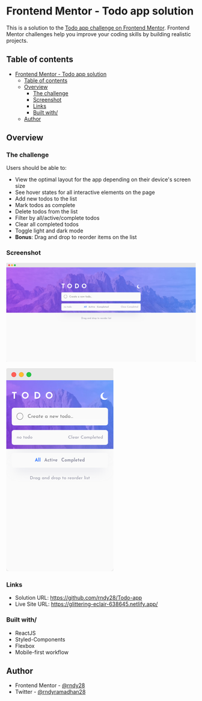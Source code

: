 # Frontend Mentor - Todo app solution

This is a solution to the [Todo app challenge on Frontend Mentor](https://www.frontendmentor.io/challenges/todo-app-Su1_KokOW). Frontend Mentor challenges help you improve your coding skills by building realistic projects. 

## Table of contents

- [Frontend Mentor - Todo app solution](#frontend-mentor---todo-app-solution)
  - [Table of contents](#table-of-contents)
  - [Overview](#overview)
    - [The challenge](#the-challenge)
    - [Screenshot](#screenshot)
    - [Links](#links)
    - [Built with/](#built-with)
  - [Author](#author)


## Overview

### The challenge

Users should be able to:

- View the optimal layout for the app depending on their device's screen size
- See hover states for all interactive elements on the page
- Add new todos to the list
- Mark todos as complete
- Delete todos from the list
- Filter by all/active/complete todos
- Clear all completed todos
- Toggle light and dark mode
- **Bonus**: Drag and drop to reorder items on the list

### Screenshot  

![](./screenshots/desktop.png)


![](./screenshots/mobile.png)

### Links

- Solution URL: https://github.com/rndy28/Todo-app
- Live Site URL: https://glittering-eclair-638645.netlify.app/
### Built with/

- ReactJS
- Styled-Components
- Flexbox
- Mobile-first workflow
## Author
- Frontend Mentor - [@rndy28](https://www.frontendmentor.io/profile/rndy28)
- Twitter - [@rndyramadhan28](https://www.twitter.com/rndyramadhan28)